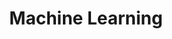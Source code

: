 ---
layout: default
title: Machine Learning
nav_order: 5
has_children: true
permalink: /docs/machine-learning
---